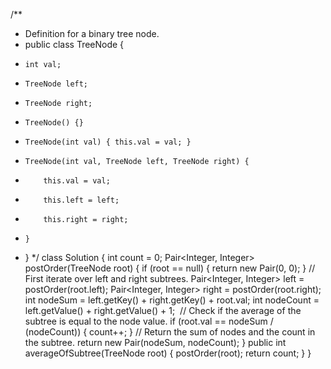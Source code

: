 /**
* Definition for a binary tree node.
* public class TreeNode {
*     int val;
*     TreeNode left;
*     TreeNode right;
*     TreeNode() {}
*     TreeNode(int val) { this.val = val; }
*     TreeNode(int val, TreeNode left, TreeNode right) {
*         this.val = val;
*         this.left = left;
*         this.right = right;
*     }
* }
*/
class Solution {
int count = 0;
Pair<Integer, Integer> postOrder(TreeNode root) {
if (root == null) {
return new Pair(0, 0);
}
// First iterate over left and right subtrees.
Pair<Integer, Integer> left = postOrder(root.left);
Pair<Integer, Integer> right = postOrder(root.right);
int nodeSum = left.getKey() + right.getKey() + root.val;
int nodeCount = left.getValue() + right.getValue() + 1;
​
// Check if the average of the subtree is equal to the node value.
if (root.val == nodeSum / (nodeCount)) {
count++;
}
// Return the sum of nodes and the count in the subtree.
return new Pair(nodeSum, nodeCount);
}
public int averageOfSubtree(TreeNode root) {
postOrder(root);
return count;
}
}